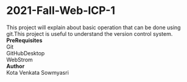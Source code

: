 # 2021-Fall-Web-ICP-1

This project will explain about basic operation that can be done using git.This project is useful to understand the version control system.
<br/>
**PreRequisites**
<br/>
Git
<br/>
GitHubDesktop
<br/>
WebStrom
<br/>
**Author**
<br/>
Kota Venkata Sowmyasri 





  



